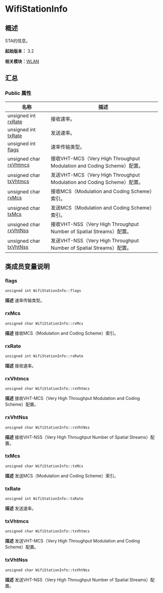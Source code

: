 # WifiStationInfo


## 概述

STA的信息。

**起始版本：** 3.2

**相关模块：**[WLAN](_w_l_a_n_v10.md)


## 汇总


### Public 属性

| 名称 | 描述 | 
| -------- | -------- |
| unsigned int [rxRate](#rxrate) | 接收速率。  | 
| unsigned int [txRate](#txrate) | 发送速率。  | 
| unsigned int [flags](#flags) | 速率传输类型。  | 
| unsigned char [rxVhtmcs](#rxvhtmcs) | 接收VHT-MCS（Very High Throughput Modulation and Coding Scheme）配置。  | 
| unsigned char [txVhtmcs](#txvhtmcs) | 发送VHT-MCS（Very High Throughput Modulation and Coding Scheme）配置。  | 
| unsigned char [rxMcs](#rxmcs) | 接收MCS（Modulation and Coding Scheme）索引。  | 
| unsigned char [txMcs](#txmcs) | 发送MCS（Modulation and Coding Scheme）索引。  | 
| unsigned char [rxVhtNss](#rxvhtnss) | 接收VHT-NSS（Very High Throughput Number of Spatial Streams）配置。  | 
| unsigned char [txVhtNss](#txvhtnss) | 发送VHT-NSS（Very High Throughput Number of Spatial Streams）配置。  | 


## 类成员变量说明


### flags

```
unsigned int WifiStationInfo::flags
```
**描述**
速率传输类型。


### rxMcs

```
unsigned char WifiStationInfo::rxMcs
```
**描述**
接收MCS（Modulation and Coding Scheme）索引。


### rxRate

```
unsigned int WifiStationInfo::rxRate
```
**描述**
接收速率。


### rxVhtmcs

```
unsigned char WifiStationInfo::rxVhtmcs
```
**描述**
接收VHT-MCS（Very High Throughput Modulation and Coding Scheme）配置。


### rxVhtNss

```
unsigned char WifiStationInfo::rxVhtNss
```
**描述**
接收VHT-NSS（Very High Throughput Number of Spatial Streams）配置。


### txMcs

```
unsigned char WifiStationInfo::txMcs
```
**描述**
发送MCS（Modulation and Coding Scheme）索引。


### txRate

```
unsigned int WifiStationInfo::txRate
```
**描述**
发送速率。


### txVhtmcs

```
unsigned char WifiStationInfo::txVhtmcs
```
**描述**
发送VHT-MCS（Very High Throughput Modulation and Coding Scheme）配置。


### txVhtNss

```
unsigned char WifiStationInfo::txVhtNss
```
**描述**
发送VHT-NSS（Very High Throughput Number of Spatial Streams）配置。

